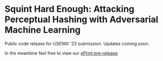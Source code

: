 # Squint Hard Enough: Attacking Perceptual Hashing with Adversarial Machine Learning
Public code release for USENIX '23 submission. Updates coming soon.

In the meantime feel free to view our [ePrint pre-release](https://eprint.iacr.org/2021/1531.pdf).